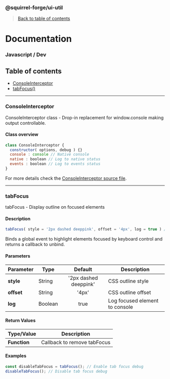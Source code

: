 ### @squirrel-forge/ui-util
> [Back to table of contents](../README.md)

# Documentation
### Javascript / Dev

## Table of contents
 - [ConsoleInterceptor](#ConsoleInterceptor)
 - [tabFocus()](#tabFocus)

---

### ConsoleInterceptor
ConsoleInterceptor class - Drop-in replacement for window.console making output controllable.

#### Class overview
```javascript
class ConsoleInterceptor {
  constructor( options, debug ) {}
  console : console // Native console
  native : boolean // Log to native status
  events : boolean // Log to events status
}
```
For more details check the [ConsoleInterceptor source file](../../src/es6/Dev/ConsoleInterceptor.js).

---

### tabFocus
tabFocus - Display outline on focused elements

#### Description
```javascript
tabFocus( style = '2px dashed deeppink', offset = '4px', log = true ) // Function
```
Binds a global event to highlight elements focused by keyboard control and returns a callback to unbind.

#### Parameters
| Parameter    | Type    |        Default        | Description                    |
|--------------|---------|:---------------------:|--------------------------------|
| **style**    | String  | '2px dashed deeppink' | CSS outline style              |
| **offset**   | String  |         '4px'         | CSS outline offset             |
| **log**      | Boolean |         true          | Log focused element to console |

#### Return Values
| Type/Value   | Description                 |
|--------------|-----------------------------|
| **Function** | Callback to remove tabFocus |

#### Examples
```javascript
const disableTabFocus = tabFocus(); // Enable tab focus debug
disableTabFocus(); // Disable tab focus debug
```
